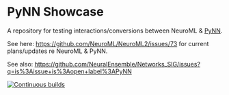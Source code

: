 # PyNN Showcase

A repository for testing interactions/conversions between NeuroML &amp; [PyNN](http://neuralensemble.org/PyNN/).

See here: https://github.com/NeuroML/NeuroML2/issues/73 for current plans/updates re NeuroML & PyNN.

See also: https://github.com/NeuralEnsemble/Networks_SIG/issues?q=is%3Aissue+is%3Aopen+label%3APyNN 

[![Continuous builds](https://github.com/OpenSourceBrain/PyNNShowcase/actions/workflows/ci.yml/badge.svg)](https://github.com/OpenSourceBrain/PyNNShowcase/actions/workflows/ci.yml)
